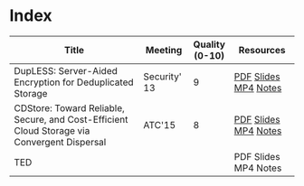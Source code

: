 # Index

| Title                                                        | Meeting      | Quality<br />(0-10) | Resources                                                    |
| ------------------------------------------------------------ | ------------ | ------------------- | ------------------------------------------------------------ |
| DupLESS: Server-Aided Encryption for Deduplicated Storage    | Security' 13 | 9                   | [PDF](https://www.usenix.org/system/files/conference/usenixsecurity13/sec13-paper_bellare.pdf)  [Slides](https://www.usenix.org/sites/default/files/conference/protected-files/bellare_sec13_slides.pdf)  [MP4](c0245c5c937c5dedcca3f1764ecc9b2f.ssl.cf2.rackcdn.com/sec13/bellare.mp4)  [Notes]() |
| CDStore: Toward Reliable, Secure, and Cost-Efficient Cloud Storage via Convergent Dispersal | ATC'15       | 8                   | [PDF](https://www.usenix.org/system/files/conference/atc15/atc15-paper-li-mingqiang.pdf)  [Slides]([Slides](https://www.usenix.org/sites/default/files/conference/protected-files/bellare_sec13_slides.pdf))  [MP4](c0245c5c937c5dedcca3f1764ecc9b2f.ssl.cf2.rackcdn.com/atc15/lee.mp4)  [Notes]() |
| TED                                                          |              |                     | PDF  Slides  MP4  Notes                                      |

